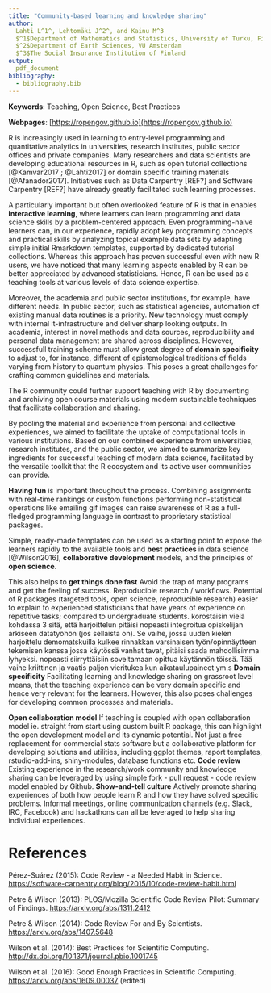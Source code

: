 ```yaml
---
title: "Community-based learning and knowledge sharing"
author:
  Lahti L^1^, Lehtomäki J^2^, and Kainu M^3
  $^1$Department of Mathematics and Statistics, University of Turku, Finland
  $^2$Department of Earth Sciences, VU Amsterdam
  $^3$The Social Insurance Institution of Finland
output:
  pdf_document
bibliography:
  - bibliography.bib
---
```


**Keywords**: Teaching, Open Science, Best Practices

**Webpages**: [https://ropengov.github.io](https://ropengov.github.io)

R is increasingly used in learning to entry-level programming and quantitative analytics in universities, research institutes, public sector offices and private companies. Many researchers and data scientists are developing educational resources in R, such as open tutorial collections [@Kamvar2017 ; @Lahti2017] or domain specific training materials [@Afanador2017]. Initiatives such as Data Carpentry [REF?] and Software Carpentry [REF?] have already greatly facilitated such learning processes.

A particularly important but often overlooked feature of R is that in enables **interactive learning**, where learners can learn programming and data science skills by a problem-centered approach. Even programming-naive learners can, in our experience, rapidly adopt key programming concepts and practical skills by analyzing topical example data sets by adapting simple initial Rmarkdown templates, supported by dedicated tutorial collections. Whereas this approach has proven successful even with new R users, we have noticed that many learning aspects enabled by R can be better appreciated by advanced statisticians. Hence, R can be used as a teaching tools at various levels of data science expertise.

Moreover, the academia and public sector institutions, for example, have different needs. In public sector, such as statistical agencies, automation of existing manual data routines is a priority. New technology must comply with internal it-infrastructure and deliver sharp looking outputs. In academia, interest in novel methods and data sources, reproducibility and personal data management are shared across disciplines. However, successfull training scheme must allow great degree of **domain specificity** to adjust to, for instance, different of epistemological traditions of fields varying from history to quantum physics. This poses a great challenges for crafting common guidelines and materials.

The R community could further support teaching with R by documenting and archiving open course materials using modern sustainable techniques that facilitate collaboration and sharing.

By pooling the material and experience from personal and collective experiences, we aimed to facilitate the uptake of computational tools in various institutions. Based on our combined experience from universities, research institutes, and the public sector, we aimed to summarize key ingredients for successful teaching of modern data science, facilitated by the versatile toolkit that the R ecosystem and its active user communities can provide.

**Having fun** is important throughout the process. Combining assignments with real-time rankings or custom functions performing non-statistical operations like emailing gif images can raise awareness of R as a full-fledged programming language in contrast to proprietary statistical packages. 







Simple, ready-made templates can be used as a starting point to expose the learners rapidly to the available tools and **best practices** in data science [@Wilson2016], **collaborative development** models, and the principles of **open science**.


This also helps to **get things done fast** Avoid the trap of many programs and get the feeling of success. Reproducible research / workflows. Potential of R packages (targeted tools, open science, reproducible research) easier to explain to experienced statisticians that have years of experience on repetitive tasks; compared to undergraduate students. korostaisin vielä kohdassa 3 sitä, että harjoittelun pitäisi nopeasti integroitua opiskelijan arkiseen datatyöhön (jos sellaista on). Se vaihe, jossa uuden kielen harjoittelu demomatskuilla kulkee rinnakkan varsinaisen työn/opinnäytteen tekemisen kanssa jossa käytössä vanhat tavat, pitäisi saada mahdollisimma lyhyeksi. nopeasti siirryttäisiin soveltamaan opittua käytännön töissä. Tää vaihe kriittinen ja vaatis paljon vieritukea kun aikataulupaineet ym.s **Domain specificity** Facilitating learning and knowledge sharing on grassroot level means, that the teaching experience can be very domain specific and hence very relevant for the learners. However, this also poses challenges for developing common processes and materials.

**Open collaboration model** If teaching is coupled with open collaboration model ie. straight from start using custom built R package, this can highlight the open development model and its dynamic potential. Not just a free replacement for commercial stats software but a collaborative platform for developing solutions and utilities, including ggplot themes, raport templates, rstudio-add-ins, shiny-modules, database functions etc. **Code review** Existing experience in the research/work community and knowledge sharing can be leveraged by using simple fork - pull request - code review model enabled by Github. **Show-and-tell culture** Actively promote sharing experiences of both how people learn R and how they have solved specific problems. Informal meetings, online communication channels (e.g. Slack, IRC, Facebook) and hackathons can all be leveraged to help sharing individual experiences.



# References

Pérez-Suárez (2015): Code Review - a Needed Habit in Science. https://software-carpentry.org/blog/2015/10/code-review-habit.html

Petre & Wilson (2013): PLOS/Mozilla Scientific Code Review Pilot: Summary of Findings. https://arxiv.org/abs/1311.2412

Petre & Wilson (2014): Code Review For and By Scientists. https://arxiv.org/abs/1407.5648

Wilson et al. (2014): Best Practices for Scientific Computing. http://dx.doi.org/10.1371/journal.pbio.1001745

Wilson et al. (2016): Good Enough Practices in Scientific Computing. https://arxiv.org/abs/1609.00037 (edited)
